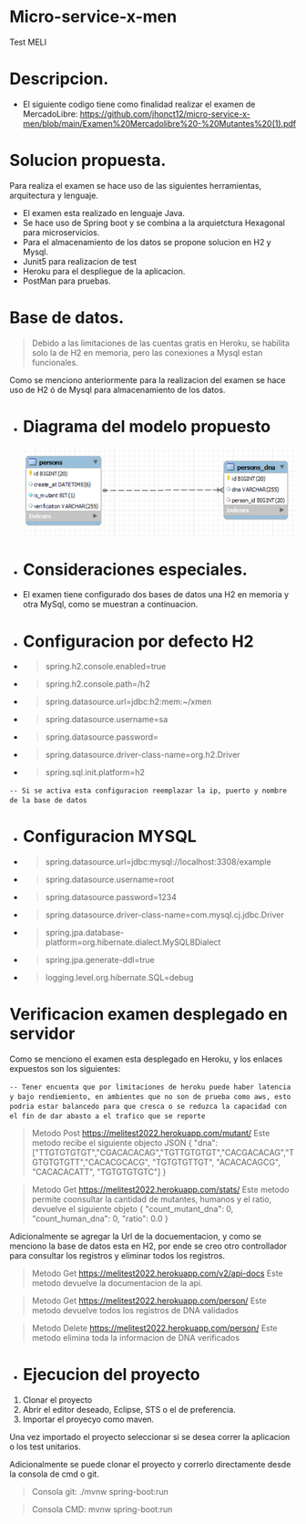 # Micro-service-x-men
Test MELI

# Descripcion.

* El siguiente codigo tiene como finalidad realizar el examen de MercadoLibre: https://github.com/jhonct12/micro-service-x-men/blob/main/Examen%20Mercadolibre%20-%20Mutantes%20(1).pdf

# Solucion propuesta.

 Para realiza el examen se hace uso de las siguientes herramientas, arquitectura y lenguaje.

- El examen esta realizado en lenguaje Java.
- Se hace uso de Spring boot y se combina a la arquietctura Hexagonal para microservicios.
- Para el almacenamiento de los datos se propone solucion en H2 y Mysql.
- Junit5 para realizacion de test
- Heroku para el despliegue de la aplicacion.
- PostMan para pruebas.

# Base de datos.

> Debido a las limitaciones de las cuentas gratis en Heroku, se habilita solo la de H2 en memoria, pero las conexiones a Mysql estan funcionales.

Como se menciono anteriormente para la realizacion del examen se hace uso de H2 ó de Mysql para almacenamiento de los datos.

- # Diagrama del modelo propuesto

  ![Modelo Bade de Datos](https://github.com/jhonct12/micro-service-x-men/blob/main/DB.PNG?raw=true)

-  # Consideraciones especiales.
- El examen tiene configurado dos bases de datos una H2 en memoria y otra MySql, como se muestran a continuacion.

- # Configuracion por defecto H2

- > spring.h2.console.enabled=true
- > spring.h2.console.path=/h2
- > spring.datasource.url=jdbc:h2:mem:~/xmen
- > spring.datasource.username=sa
- > spring.datasource.password=
- > spring.datasource.driver-class-name=org.h2.Driver
- > spring.sql.init.platform=h2

`-- Si se activa esta configuracion reemplazar la ip, puerto y nombre de la base de datos`
- # Configuracion MYSQL
- > spring.datasource.url=jdbc:mysql://localhost:3308/example
- > spring.datasource.username=root
- > spring.datasource.password=1234
- > spring.datasource.driver-class-name=com.mysql.cj.jdbc.Driver
- > spring.jpa.database-platform=org.hibernate.dialect.MySQL8Dialect
- > spring.jpa.generate-ddl=true
- > logging.level.org.hibernate.SQL=debug

# Verificacion examen  desplegado en servidor
Como se menciono el examen esta desplegado en Heroku, y los enlaces expuestos son los siguientes:

`-- Tener encuenta que por limitaciones de heroku puede haber latencia y bajo rendiemiento, en ambientes que no son de prueba como aws, esto podria estar balancedo para que cresca o se reduzca la capacidad con el fin de dar abasto a el trafico que se reporte `

> Metodo Post https://melitest2022.herokuapp.com/mutant/
Este metodo recibe el siguiente objecto JSON
 {
    "dna": ["TTGTGTGTGT","CGACACACAG","TGTTGTGTGT","CACGACACAG","TGTGTGTGTT","CACACGCACG", "TGTGTGTTGT", "ACACACAGCG", "CACACACATT", "TGTGTGTGTC"]
}

> Metodo Get https://melitest2022.herokuapp.com/stats/
Este metodo permite coonsultar la cantidad de mutantes, humanos y el ratio, devuelve el siguiente objeto
{
    "count_mutant_dna": 0,
    "count_human_dna": 0,
    "ratio": 0.0
}

Adicionalmente se agregar la Url de la docuementacion, y como se menciono la base de datos esta en H2, por ende se creo otro controllador para consultar los registros y eliminar todos los registros.

> Metodo Get https://melitest2022.herokuapp.com/v2/api-docs
Este metodo devuelve la documentacion de la api.

> Metodo Get https://melitest2022.herokuapp.com/person/
Este metodo devuelve todos los registros de DNA validados

> Metodo Delete https://melitest2022.herokuapp.com/person/
Este metodo elimina toda la informacion de DNA verificados

- # Ejecucion del proyecto

1. Clonar el proyecto
2. Abrir el editor deseado, Eclipse, STS o el de preferencia.
3. Importar el proyecyo como maven.

Una vez importado el proyecto seleccionar si se desea correr la aplicacion o los test unitarios.

Adicionalmente se puede clonar el proyecto y correrlo directamente desde la consola de cmd o git.

> Consola git: ./mvnw spring-boot:run

> Consola CMD: mvnw spring-boot:run
